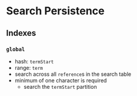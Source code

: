 # Search Persistence

## Indexes

### `global`

* hash: `termStart`
* range: `term`
* search across all `reference`s in the search table
* minimum of one character is required
    * search the `termStart` partition